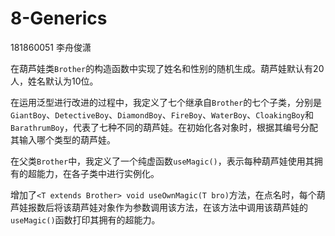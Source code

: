 # 8-Generics

181860051	李舟俊潇



在葫芦娃类`Brother`的构造函数中实现了姓名和性别的随机生成。葫芦娃默认有20人，姓名默认为10位。

在运用泛型进行改进的过程中，我定义了七个继承自`Brother`的七个子类，分别是`GiantBoy`、`DetectiveBoy`、`DiamondBoy`、`FireBoy`、`WaterBoy`、`CloakingBoy`和`BarathrumBoy`，代表了七种不同的葫芦娃。在初始化各对象时，根据其编号分配其输入哪个类型的葫芦娃。

在父类`Brother`中，我定义了一个纯虚函数`useMagic()`，表示每种葫芦娃使用其拥有的超能力，在各子类中进行实例化。

增加了`<T extends Brother> void useOwnMagic(T bro)`方法，在点名时，每个葫芦娃报数后将该葫芦娃对象作为参数调用该方法，在该方法中调用该葫芦娃的`useMagic()`函数打印其拥有的超能力。

